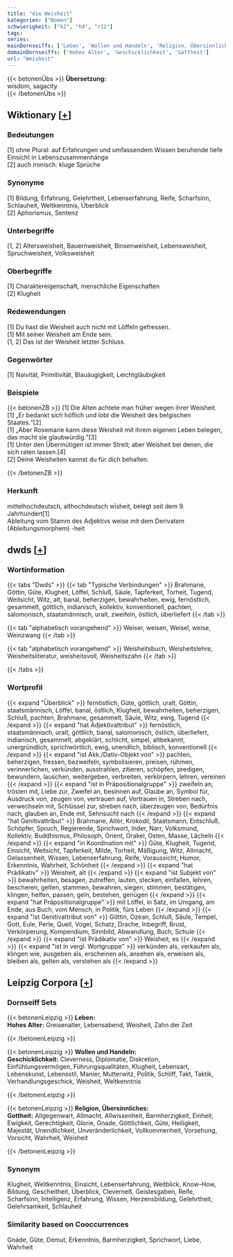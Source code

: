 ```yaml
---
title: "die Weisheit"
kategorien: ["Nomen"]
schwierigkeit: ["k2", "h4", "r12"]
tags:
series:
mainDornseiffs: ['Leben', 'Wollen und Handeln', 'Religion, Übersinnliches']
domainDornseiffs: ['Hohes Alter', 'Geschicklichkeit', 'Gottheit']
url: "Weisheit"
---
```


{{< betonenÜbs >}}
**Übersetzung:**  
wisdom, sagacity  
{{< /betonenÜbs >}}

## Wiktionary [[+](https://de.wiktionary.org/wiki/Weisheit)]

### Bedeutungen
[1] ohne Plural: auf Erfahrungen und umfassendem Wissen beruhende tiefe Einsicht in Lebenszusammenhänge  
[2] auch ironisch: kluge Sprüche  

### Synonyme
[1] Bildung, Erfahrung, Gelehrtheit, Lebenserfahrung, Reife, Scharfsinn, Schlauheit, Weltkenntnis, Überblick  
[2] Aphorismus, Sentenz  

### Unterbegriffe
[1, 2] Altersweisheit, Bauernweisheit, Binsenweisheit, Lebensweisheit, Spruchweisheit, Volksweisheit  

### Oberbegriffe
[1] Charaktereigenschaft, menschliche Eigenschaften  
[2] Klugheit  

### Redewendungen
[1] Du hast die Weisheit auch nicht mit Löffeln gefressen.  
[1] Mit seiner Weisheit am Ende sein.  
[1, 2] Das ist der Weisheit letzter Schluss.  

### Gegenwörter
[1] Naivität, Primitivität, Blauäugigkeit, Leichtgläubigkeit  

### Beispiele
{{< betonenZB >}}
[1] Die Alten achtete man früher wegen ihrer Weisheit.  
[1] „Er bedankt sich höflich und lobt die Weisheit des belgischen Staates.“[2]  
[1] „Aber Rosemarie kann diese Weisheit mit ihrem eigenen Leben belegen, das macht sie glaubwürdig.“[3]  
[1] Unter den Übermütigen ist immer Streit; aber Weisheit bei denen, die sich raten lassen.[4]  
[2] Deine Weisheiten kannst du für dich behalten.  

{{< /betonenZB >}}
### Herkunft
mittelhochdeutsch, althochdeutsch wīsheit, belegt seit dem 9. Jahrhundert[1]  
Ableitung vom Stamm des Adjektivs weise mit dem Derivatem (Ableitungsmorphem) -heit  



## dwds [[+](https://www.dwds.de/wb/Weisheit)]

### Wortinformation
{{< tabs "Dwds" >}}
{{< tab "Typische Verbindungen" >}}
Brahmane, Göttin, Güte, Klugheit, Löffel, Schluß, Säule, Tapferkeit, Torheit, Tugend, Weitsicht, Witz, alt, banal, beherzigen, bewahrheiten, ewig, fernöstlich, gesammelt, göttlich, indianisch, kollektiv, konventionell, pachten, salomonisch, staatsmännisch, uralt, zweifeln, östlich, überliefert
{{< /tab >}}

{{< tab "alphabetisch vorangehend" >}}
Weiser, weisen, Weisel, weise, Weinzwang
{{< /tab >}}

{{< tab "alphabetisch vorangehend" >}}
Weisheitsbuch, Weisheitslehre, Weisheitsliteratur, weisheitsvoll, Weisheitszahn
{{< /tab >}}

{{< /tabs >}}

### Wortprofil
{{< expand "Überblick" >}} fernöstlich, Güte, göttlich, uralt, Göttin, staatsmännisch, Löffel, banal, östlich, Klugheit, bewahrheiten, beherzigen, Schluß, pachten, Brahmane, gesammelt, Säule, Witz, ewig, Tugend {{< /expand >}}
{{< expand "hat Adjektivattribut" >}} fernöstlich, staatsmännisch, uralt, göttlich, banal, salomonisch, östlich, überliefert, indianisch, gesammelt, abgeklärt, schlicht, simpel, altbekannt, unergründlich, sprichwörtlich, ewig, unendlich, biblisch, konventionell {{< /expand >}}
{{< expand "ist Akk./Dativ-Objekt von" >}} pachten, beherzigen, fressen, bezweifeln, symbolisieren, preisen, rühmen, verinnerlichen, verkünden, ausstrahlen, zitieren, schöpfen, predigen, bewundern, lauschen, weitergeben, verbreiten, verkörpern, lehren, vereinen {{< /expand >}}
{{< expand "ist in Präpositionalgruppe" >}} zweifeln an, trösten mit, Liebe zur, Zweifel an, besinnen auf, Glaube an, Symbol für, Ausdruck von, zeugen von, vertrauen auf, Vertrauen in, Streben nach, verwechseln mit, Schlüssel zur, streben nach, überzeugen von, Bedürfnis nach, glauben an, Ende mit, Sehnsucht nach {{< /expand >}}
{{< expand "hat Genitivattribut" >}} Brahmane, Alter, Krokodil, Staatsmann, Entschluß, Schöpfer, Spruch, Regierende, Sprichwort, Inder, Narr, Volksmund, Kollektiv, Buddhismus, Philosoph, Orient, Orakel, Osten, Masse, Lächeln {{< /expand >}}
{{< expand "in Koordination mit" >}} Güte, Klugheit, Tugend, Einsicht, Weitsicht, Tapferkeit, Milde, Torheit, Mäßigung, Witz, Allmacht, Gelassenheit, Wissen, Lebenserfahrung, Reife, Voraussicht, Humor, Erkenntnis, Wahrheit, Schönheit {{< /expand >}}
{{< expand "hat Prädikativ" >}} Weisheit, alt {{< /expand >}}
{{< expand "ist Subjekt von" >}} bewahrheiten, besagen, zutreffen, lauten, stecken, einfallen, lehren, bescheren, gelten, stammen, bewahren, siegen, stimmen, bestätigen, klingen, helfen, passen, geln, bestehen, genügen {{< /expand >}}
{{< expand "hat Präpositionalgruppe" >}} mit Löffel, in Satz, im Umgang, am Ende, aus Buch, vom Mensch, in Politik, fürs Leben {{< /expand >}}
{{< expand "ist Genitivattribut von" >}} Göttin, Ozean, Schluß, Säule, Tempel, Gott, Eule, Perle, Quell, Vogel, Schatz, Drache, Inbegriff, Brust, Verkörperung, Kompendium, Sinnbild, Abwandlung, Buch, Schule {{< /expand >}}
{{< expand "ist Prädikativ von" >}} Weisheit, es {{< /expand >}}
{{< expand "ist in vergl. Wortgruppe" >}} verkünden als, verkaufen als, klingen wie, ausgeben als, erscheinen als, ansehen als, erweisen als, bleiben als, gelten als, verstehen als {{< /expand >}}

## Leipzig Corpora [[+](https://corpora.uni-leipzig.de/en/res?word=Weisheit&corpusId=deu_newscrawl-public_2018)]

### Dornseiff Sets
{{< betonenLeipzig >}}
**Leben:**  
**Hohes Alter:** Greisenalter, Lebensabend, Weisheit, Zahn der Zeit  

{{< /betonenLeipzig >}}


{{< betonenLeipzig >}}
**Wollen und Handeln:**  
**Geschicklichkeit:** Cleverness, Diplomatie, Diskretion, Einfühlungsvermögen, Führungsqualitäten, Klugheit, Lebensart, Lebenskunst, Lebensstil, Manier, Mutterwitz, Politik, Schliff, Takt, Taktik, Verhandlungsgeschick, Weisheit, Weltkenntnis  

{{< /betonenLeipzig >}}


{{< betonenLeipzig >}}
**Religion, Übersinnliches:**  
**Gottheit:** Allgegenwart, Allmacht, Allwissenheit, Barmherzigkeit, Einheit, Ewigkeit, Gerechtigkeit, Glorie, Gnade, Göttlichkeit, Güte, Heiligkeit, Majestät, Unendlichkeit, Unveränderlichkeit, Vollkommenheit, Vorsehung, Vorsicht, Wahrheit, Weisheit  

{{< /betonenLeipzig >}}

### Synonym
Klugheit, Weltkenntnis, Einsicht, Lebenserfahrung, Weitblick, Know-How, Bildung, Gescheitheit, Überblick, Cleverneß, Geistesgaben, Reife, Scharfsinn, Intelligenz, Erfahrung, Wissen, Herzensbildung, Gelehrtheit, Gelehrsamkeit, Schlauheit


### Similarity based on Cooccurrences
Gnade, Güte, Demut, Erkenntnis, Barmherzigkeit, Sprichwort, Liebe, Wahrheit

